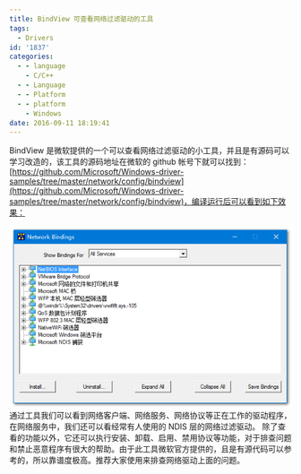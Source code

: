 ```yaml
---
title: BindView 可查看网络过滤驱动的工具
tags:
  - Drivers
id: '1837'
categories:
  - - language
    - C/C++
  - - Language
  - - Platform
  - - platform
    - Windows
date: 2016-09-11 18:19:41
---
```


BindView 是微软提供的一个可以查看网络过滤驱动的小工具，并且是有源码可以学习改造的，该工具的源码地址在微软的 github 帐号下就可以找到：[https://github.com/Microsoft/Windows-driver-samples/tree/master/network/config/bindview](https://github.com/Microsoft/Windows-driver-samples/tree/master/network/config/bindview)，编译运行后可以看到如下效果：
<!-- more -->
[![2016-09-11_181655](/images/2016/09/2016-09-11_181655.png)](/images/2016/09/2016-09-11_181655.png) 通过工具我们可以看到网络客户端、网络服务、网络协议等正在工作的驱动程序，在网络服务中，我们还可以看经常有人使用的 NDIS 层的网络过滤驱动。 除了查看的功能以外，它还可以执行安装、卸载、启用、禁用协议等功能，对于排查问题和禁止恶意程序有很大的帮助。由于此工具微软官方提供的，且是有源代码可以参考的，所以靠谱度极高。推荐大家使用来排查网络驱动上面的问题。